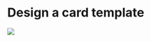 <h1>Design a card template</h1>
<img src="https://dev-to-uploads.s3.amazonaws.com/uploads/articles/o9yipv1bp9jv032twvol.png">
